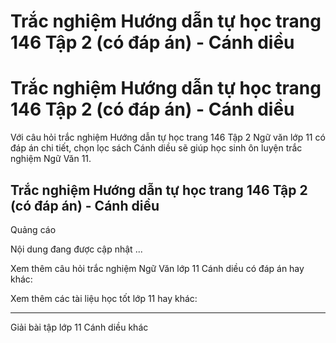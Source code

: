 # Trắc nghiệm Hướng dẫn tự học trang 146 Tập 2 (có đáp án) - Cánh diều

# Trắc nghiệm Hướng dẫn tự học trang 146 Tập 2 (có đáp án) - Cánh diều

Với câu hỏi trắc nghiệm Hướng dẫn tự học trang 146 Tập 2 Ngữ văn lớp 11 có đáp án chi tiết, chọn lọc sách Cánh diều sẽ giúp học sinh ôn luyện trắc nghiệm Ngữ Văn 11.

## Trắc nghiệm Hướng dẫn tự học trang 146 Tập 2 (có đáp án) - Cánh diều

Quảng cáo

Nội dung đang được cập nhật ...

Xem thêm câu hỏi trắc nghiệm Ngữ Văn lớp 11 Cánh diều có đáp án hay khác:

Xem thêm các tài liệu học tốt lớp 11 hay khác:

* * *

Giải bài tập lớp 11 Cánh diều khác
